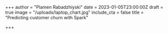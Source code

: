 +++
author = "Plamen Rabadzhiyski"
date = 2023-01-05T23:00:00Z
draft = true
image = "/uploads/laptop_chart.jpg"
include_cta = false
title = "Predicting customer churn with Spark"

+++
